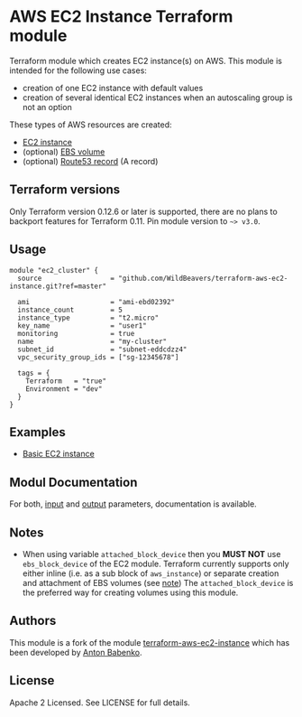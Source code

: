 # AWS EC2 Instance Terraform module

Terraform module which creates EC2 instance(s) on AWS. This module is intended
for the following use cases:
* creation of one EC2 instance with default values
* creation of several identical EC2 instances when an autoscaling group
  is not an option

These types of AWS resources are created:

* [EC2 instance](https://www.terraform.io/docs/providers/aws/r/instance.html)
* (optional) [EBS volume](https://www.terraform.io/docs/providers/aws/r/ebs_volume.html)
* (optional) [Route53 record](https://www.terraform.io/docs/providers/aws/r/route53_record.html)
  (A record)

## Terraform versions

Only Terraform version 0.12.6 or later is supported, there are no plans
to backport features for Terraform 0.11. Pin module version to `~> v3.0`.

## Usage

```hcl
module "ec2_cluster" {
  source                 = "github.com/WildBeavers/terraform-aws-ec2-instance.git?ref=master"

  ami                    = "ami-ebd02392"
  instance_count         = 5
  instance_type          = "t2.micro"
  key_name               = "user1"
  monitoring             = true
  name                   = "my-cluster"
  subnet_id              = "subnet-eddcdzz4"
  vpc_security_group_ids = ["sg-12345678"]

  tags = {
    Terraform   = "true"
    Environment = "dev"
  }
}
```

## Examples

* [Basic EC2 instance](examples/basic)

## Modul Documentation

For both, [input](docs/user/variables.md) and [output](docs/user/outputs.md) 
parameters, documentation is available.

## Notes

* When using variable `attached_block_device` then you **MUST NOT** use
  `ebs_block_device` of the EC2 module. Terraform currently supports only
  either inline (i.e. as a sub block of `aws_instance`) or separate
  creation and attachment of EBS volumes
  (see [note](https://www.terraform.io/docs/providers/aws/r/instance.html#block-devices))
  The `attached_block_device` is the preferred way for creating volumes
  using this module.

## Authors

This module is a fork of the module [terraform-aws-ec2-instance](https://github.com/terraform-aws-modules/terraform-aws-ec2-instance)
which has been developed by [Anton Babenko](https://github.com/antonbabenko).

## License

Apache 2 Licensed. See LICENSE for full details.
